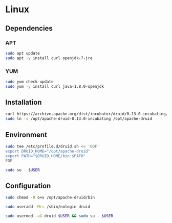 # Linux

## Dependencies

### APT

```sh
sudo apt update
sudo apt -y install curl openjdk-7-jre
```

### YUM

```sh
sudo yum check-update
sudo yum -y install curl java-1.8.0-openjdk
```

## Installation

```sh
curl https://archive.apache.org/dist/incubator/druid/0.13.0-incubating/apache-druid-0.13.0-incubating-bin.tar.gz | sudo tar -xzC /opt --no-same-owner --no-same-permissions
sudo ln -s /opt/apache-druid-0.13.0-incubating /opt/apache-druid
```

## Environment

```sh
sudo tee /etc/profile.d/druid.sh << 'EOF'
export DRUID_HOME="/opt/apache-druid"
export PATH="$DRUID_HOME/bin:$PATH"
EOF
```

```sh
sudo su - $USER
```

## Configuration

```sh
sudo chmod -R o+x /opt/apache-druid/bin
```

```sh
sudo useradd -Mrs /sbin/nologin druid
```

```sh
sudo usermod -aG druid $USER && sudo su - $USER
```
